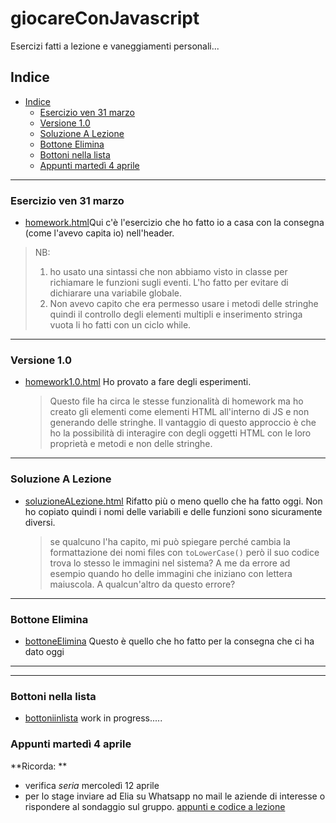 <h1> giocareConJavascript</h1>
Esercizi fatti a lezione e vaneggiamenti personali...

## Indice
- [Indice](#indice)
  - [Esercizio ven 31 marzo](#esercizio-ven-31-marzo)
  - [Versione 1.0](#versione-10)
  - [Soluzione A Lezione](#soluzione-a-lezione)
  - [Bottone Elimina](#bottone-elimina)
  - [Bottoni nella lista](#bottoni-nella-lista)
  - [Appunti martedì 4 aprile](#appunti-martedì-4-aprile)
----
### Esercizio ven 31 marzo

- [homework.html](homework.html)Qui c'è l'esercizio che ho fatto io a casa con la consegna (come l'avevo capita io) nell'header.
 >NB: 
 >1) ho usato una sintassi che non abbiamo visto in classe per richiamare le funzioni sugli eventi. L'ho fatto per evitare di dichiarare una variabile globale.
 >2) Non avevo capito che era permesso usare i metodi delle stringhe quindi il controllo degli elementi multipli e inserimento stringa vuota li ho fatti con un ciclo while.


----
### Versione 1.0
- [homework1.0.html](homework1.0.html) Ho provato a fare degli esperimenti.
  >Questo file ha circa le stesse funzionalità di homework ma ho creato gli elementi come elementi HTML all'interno di JS e non generando delle stringhe. Il vantaggio di questo approccio è che ho la possibilità di interagire con degli oggetti HTML con le loro proprietà e metodi e non delle stringhe.

----
### Soluzione A Lezione 
- [soluzioneALezione.html](soluzioneALezione.html) Rifatto più o meno quello che ha fatto oggi. Non ho copiato quindi i nomi delle variabili e delle funzioni sono sicuramente diversi.
  >se qualcuno l'ha capito, mi può spiegare perché cambia la formattazione dei nomi files con `toLowerCase()` però il suo codice trova lo stesso le immagini nel sistema? A me da errore ad esempio quando ho delle immagini che iniziano con lettera maiuscola. A qualcun'altro da questo errore?

----
### Bottone Elimina
- [bottoneElimina](bottoneElimina.html) Questo è quello che ho fatto per la consegna che ci ha dato oggi

----
----
### Bottoni nella lista
- [bottoniinlista](bottoniInLista.html) work in progress.....

### Appunti martedì 4 aprile
**Ricorda: **
- verifica *seria* mercoledì 12 aprile
- per lo stage inviare ad Elia su Whatsapp no mail le aziende di interesse o rispondere al sondaggio sul gruppo.
[appunti e codice a lezione](mar04apr.html)
 